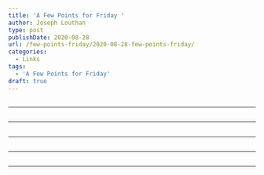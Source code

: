 ```yaml
---
title: 'A Few Points for Friday '
author: Joseph Louthan
type: post
publishDate: 2020-08-28
url: /few-points-friday/2020-08-28-few-points-friday/
categories:
  - Links
tags:
  - 'A Few Points for Friday'
draft: true
---
```


##


------

##


------

##


------

##


------

##


------

